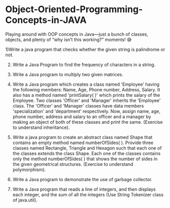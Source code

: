 # Object-Oriented-Programming-Concepts-in-JAVA
Playing around with OOP concepts in Java—just a bunch of classes, objects, and plenty of “why isn’t this working?” moments! 😅

1)Write a java program that checks whether the given string is palindrome or not.

2) Write a Java Program to find the frequency of characters in a string. 

3) Write a Java program to multiply two given matrices. 

4) Write a Java program which creates a class named 'Employee' having the following members: Name, Age, Phone number, Address, Salary. It also has a method named 'printSalary( )' which prints the salary of the Employee. Two classes 'Officer' and 'Manager' inherits the 'Employee' class. The 'Officer' and 'Manager' classes have data members 'specialization' and 'department' respectively. Now, assign name, age, phone number, address and salary to an officer and a manager by making an object of both of these classes and print the same. (Exercise to understand inheritance). 

5) Write a java program to create an abstract class named Shape that contains an empty method named numberOfSides( ). Provide three classes named Rectangle, Triangle and Hexagon such that each one of the classes extends the class Shape. Each one of the classes contains only the method numberOfSides( ) that shows the number of sides in the given geometrical structures. (Exercise to understand polymorphism). 

6) Write a Java program to demonstrate the use of garbage collector.

7) Write a Java program that reads a line of integers, and then displays each integer, and the sum of all the integers (Use String Tokenizer class of java.util). 
